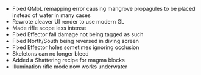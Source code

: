 * Fixed QMoL remapping error causing mangrove propagules to be placed instead of water in many cases
* Rewrote cleaver UI render to use modern GL
* Made rifle scope less intense
* Fixed Effector fall damage not being tagged as such
* Fixed North/South being reversed in diving screen
* Fixed Effector holes sometimes ignoring occlusion
* Skeletons can no longer bleed
* Added a Shattering recipe for magma blocks
* Illumination rifle mode now works underwater
